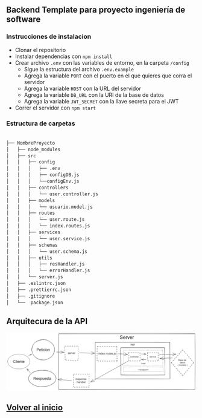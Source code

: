## Backend Template para proyecto ingeniería de software

### Instrucciones de instalacion

- Clonar el repositorio
- Instalar dependencias con `npm install`
- Crear archivo `.env` con las variables de entorno, en la carpeta `/config`
    - Sigue la estructura del archivo `.env.example`
    - Agrega la variable `PORT` con el puerto en el que quieres que corra el servidor
    - Agrega la variable `HOST` con la URL del servidor
    - Agrega la variable `DB_URL` con la URI de la base de datos
    - Agrega la variable `JWT_SECRET` con la llave secreta para el JWT
- Correr el servidor con `npm start`

### Estructura de carpetas

```bash

├── NombreProyecto
│   ├── node_modules
│   ├── src
│   │   ├── config
│   │   │   ├── .env
│   │   │   ├── configDB.js
│   │   │   └──configEnv.js
│   │   ├── controllers
│   │   │   └── user.controller.js
│   │   ├── models
│   │   │   └── usuario.model.js
│   │   ├── routes
│   │   │   └── user.route.js
│   │   │   └── index.routes.js
│   │   ├── services
│   │   │   └── user.service.js
│   │   ├── schemas
│   │   │   └── user.schema.js    
│   │   ├── utils
│   │   │   ├── resHandler.js
│   │   │   └── errorHandler.js
│   │   └── server.js
│   ├── .eslintrc.json
│   ├── .prettierrc.json
│   ├── .gitignore
│   └──  package.json
```

## Arquitecura de la API

![img.png](ArquitecturaApi.png)

## [Volver al inicio](../README.md)
